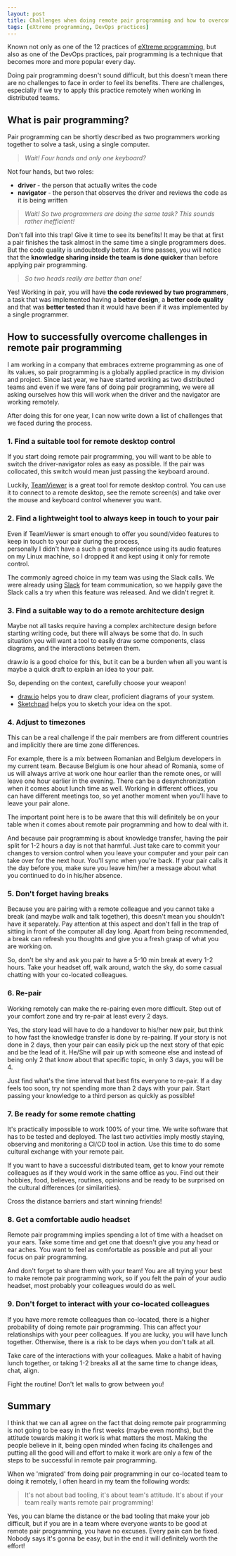 ```yaml
---
layout: post
title: Challenges when doing remote pair programming and how to overcome them
tags: [eXtreme programming, DevOps practices]
---
```


Known not only as one of the 12 practices of [eXtreme programming](https://ronjeffries.com/xprog/what-is-extreme-programming/),
but also as one of the DevOps practices, pair programming is a technique that becomes more and more popular every day.

Doing pair programming doesn't sound difficult, but this doesn't mean there are no challenges to face in order to feel its benefits.
There are challenges, especially if we try to apply this practice remotely when working in distributed teams.

<!--- excerpt -->

## What is pair programming?

Pair programming can be shortly described as two programmers working together to solve a task, using a single computer. 

> *Wait! Four hands and only one keyboard?*

Not four hands, but two roles:
* **driver** - the person that actually writes the code
* **navigator** - the person that observes the driver and reviews the code as it is being written 

> *Wait! So two programmers are doing the same task? This sounds rather inefficient!*

Don't fall into this trap! Give it time to see its benefits! It may be that at first a pair finishes the task almost in 
the same time a single programmers does. But the code quality is undoubtedly better. As time passes, you will
notice that the **knowledge sharing inside the team is done quicker** than before applying pair programming.

> *So two heads really are better than one!*

Yes! Working in pair, you will have **the code reviewed by two programmers**, a task that was implemented having a **better 
design**, a **better code quality** and that was **better tested** than it would have been if it was implemented by a single programmer.


## How to successfully overcome challenges in remote pair programming

I am working in a company that embraces extreme programming as one of its values, so pair programming is a globally
applied practice in my division and project. Since last year, we have started working as two distributed teams and even
if we were fans of doing pair programming, we were all asking ourselves how this will work when the driver and the navigator
are working remotely.

After doing this for one year, I can now write down a list of challenges that we faced during the process.

### 1. Find a suitable tool for remote desktop control

If you start doing remote pair programming, you will want to be able to switch the driver-navigator roles as easy as possible.
If the pair was collocated, this switch would mean just passing the keyboard around.

Luckily, [TeamViewer](https://www.teamviewer.com/) is a great tool for remote desktop control. You can use it to connect
to a remote desktop, see the remote screen(s) and take over the mouse and keyboard control whenever you want.

### 2. Find a lightweight tool to always keep in touch to your pair

Even if TeamViewer is smart enough to offer you sound/video features to keep in touch to your pair during the process,  
personally I didn't have a such a great experience using its audio features on my Linux machine, so I dropped it
and kept using it only for remote control.

The commonly agreed choice in my team was using the Slack calls. We were already using [Slack](https://slack.com) for
team communication, so we happily gave the Slack calls a try when this feature was released. And we didn't regret it.

### 3. Find a suitable way to do a remote architecture design

Maybe not all tasks require having a complex architecture design before starting writing code, but there will always be 
some that do. In such situation you will want a tool to easily draw some components, class diagrams, and the interactions between them.

draw.io is a good choice for this, but it can be a burden when all you want is maybe a quick draft to explain an idea to your pair. 

So, depending on the context, carefully choose your weapon!
* [draw.io](https://www.draw.io) helps you to draw clear, proficient diagrams of your system.
* [Sketchpad](https://sketch.io) helps you to sketch your idea on the spot.

### 4. Adjust to timezones

This can be a real challenge if the pair members are from different countries and implicitly there are time zone differences.

For example, there is a mix between Romanian and Belgium developers in my current team. Because Belgium is one hour ahead of Romania,
some of us will always arrive at work one hour earlier than the remote ones, or will leave one hour earlier in the evening.
There can be a desynchronization when it comes about lunch time as well. Working in different offices, you can have
different meetings too, so yet another moment when you'll have to leave your pair alone.

The important point here is to be aware that this will definitely be on your table when it comes about remote pair
programming and how to deal with it.

And because pair programming is about knowledge transfer, having the pair split for
1-2 hours a day is not that harmful. Just take care to commit your changes to version control when you leave your
computer and your pair can take over for the next hour. You'll sync when you're back. If your pair calls it the day before you,
make sure you leave him/her a message about what you continued to do in his/her absence.

### 5. Don't forget having breaks

Because you are pairing with a remote colleague and you cannot take a break (and maybe walk and talk together), 
this doesn't mean you shouldn't have it separately. Pay attention at this aspect and don't fall in the trap of sitting
in front of the computer all day long. Apart from being recommended, a break can refresh you thoughts and give you a fresh
grasp of what you are working on.

So, don't be shy and ask you pair to have a 5-10 min break at every 1-2 hours. Take your headset off, walk around,
watch the sky, do some casual chatting with your co-located colleagues.

### 6. Re-pair

Working remotely can make the re-pairing even more difficult. Step out of your comfort zone and try re-pair at least every 2 days.

Yes, the story lead will have to do a handover to his/her new pair, but think to how fast the knowledge transfer is done by re-pairing.
If your story is not done in 2 days, then your pair can easily pick up the next story of that epic and be the lead of it.
He/She will pair up with someone else and instead of being only 2 that know about that specific topic, in only 3 days, you will be 4.

Just find what's the time interval that best fits everyone to re-pair. If a day feels too soon, try not spending more than 2 days with your pair.
Start passing your knowledge to a third person as quickly as possible!

### 7. Be ready for some remote chatting

It's practically impossible to work 100% of your time. We write software that has to be tested and deployed. The last two activities
imply mostly staying, observing and monitoring a CI/CD tool in action. Use this time to do some cultural exchange with your remote pair.

If you want to have a successful distributed team, get to know your remote colleagues as if they would work in the same office as you.
Find out their hobbies, food, believes, routines, opinions and be ready to be surprised on the cultural differences (or similarities).

Cross the distance barriers and start winning friends!   

### 8. Get a comfortable audio headset

Remote pair programming implies spending a lot of time with a headset on your ears. Take some time and get one that
doesn't give you any head or ear aches. You want to feel as comfortable as possible and put all your focus on pair
programming. 

And don't forget to share them with your team! You are all trying your best to make remote pair programming work,
so if you felt the pain of your audio headset, most probably your colleagues would do as well.  
 
### 9. Don't forget to interact with your co-located colleagues

If you have more remote colleagues than co-located, there is a higher probability of doing remote pair programming. 
This can affect your relationships with your peer colleagues. If you are lucky, you will have lunch together. 
Otherwise, there is a risk to be days when you don't talk at all.

Take care of the interactions with your colleagues. Make a habit of having lunch together, or taking 1-2 breaks all at
the same time to change ideas, chat, align.

Fight the routine! Don't let walls to grow between you!


## Summary 

I think that we can all agree on the fact that doing remote pair programming is not going to be easy in the first weeks
(maybe even months), but the attitude towards making it work is what matters the most. Making the people believe in it, 
being open minded when facing its challenges and putting all the good will and effort to make it work are only a few of
the steps to be successful in remote pair programming.

When we 'migrated' from doing pair programming in our co-located team to doing it remotely, I often heard in my team the following words: 
> It's not about bad tooling, it's about team's attitude. It's about if your team really wants remote pair programming!

Yes, you can blame the distance or the bad tooling that make your job difficult, but if you are in a team where everyone
wants to be good at remote pair programming, you have no excuses. Every pain can be fixed. Nobody says it's gonna be easy,
but in the end it will definitely worth the effort!